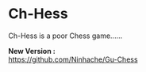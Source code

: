 # Ch-Hess
Ch-Hess is a poor Chess game......

**New Version :**<br>
https://github.com/Ninhache/Gu-Chess
